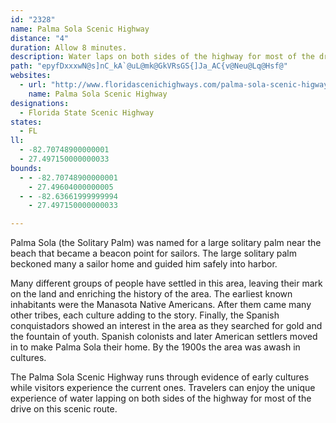```yaml
---
id: "2328"
name: Palma Sola Scenic Highway
distance: "4"
duration: Allow 8 minutes.
description: Water laps on both sides of the highway for most of the drive on this scenic route heading west from Bradenton City.
path: "epyfDxxxwN@s]nC_kA`@uL@mk@GkVRsGS{]Ja_AC{v@Neu@Lq@Hsf@"
websites:
  - url: "http://www.floridascenichighways.com/palma-sola-scenic-higway/"
    name: Palma Sola Scenic Highway
designations:
  - Florida State Scenic Highway
states:
  - FL
ll:
  - -82.70748900000001
  - 27.497150000000033
bounds:
  - - -82.70748900000001
    - 27.49604000000005
  - - -82.63661999999994
    - 27.497150000000033

---
```


Palma Sola (the Solitary Palm) was named for a large solitary palm near the beach that became a beacon point for sailors. The large solitary palm beckoned many a sailor home and guided him safely into harbor.

Many different groups of people have settled in this area, leaving their mark on the land and enriching the history of the area. The earliest known inhabitants were the Manasota Native Americans. After them came many other tribes, each culture adding to the story. Finally, the Spanish conquistadors showed an interest in the area as they searched for gold and the fountain of youth. Spanish colonists and later American settlers moved in to make Palma Sola their home. By the 1900s the area was awash in cultures.

The Palma Sola Scenic Highway runs through evidence of early cultures while visitors experience the current ones. Travelers can enjoy the unique experience of water lapping on both sides of the highway for most of the drive on this scenic route.
